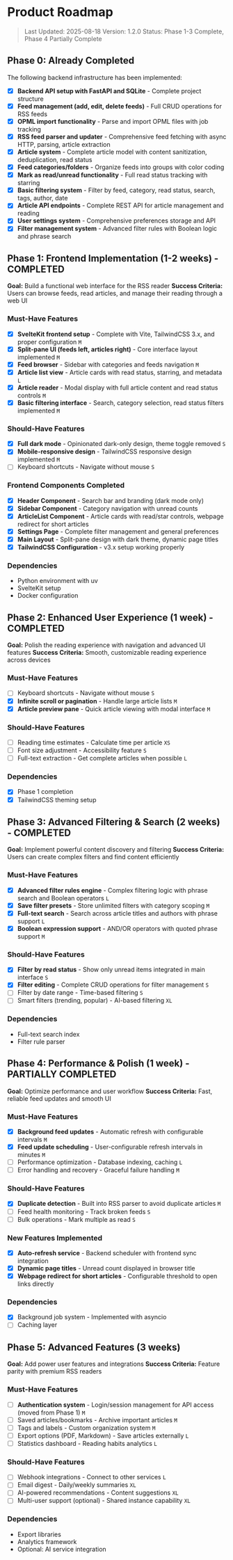 # Product Roadmap

> Last Updated: 2025-08-18
> Version: 1.2.0
> Status: Phase 1-3 Complete, Phase 4 Partially Complete

## Phase 0: Already Completed

The following backend infrastructure has been implemented:

- [x] **Backend API setup with FastAPI and SQLite** - Complete project structure
- [x] **Feed management (add, edit, delete feeds)** - Full CRUD operations for RSS feeds
- [x] **OPML import functionality** - Parse and import OPML files with job tracking
- [x] **RSS feed parser and updater** - Comprehensive feed fetching with async HTTP, parsing, article extraction
- [x] **Article system** - Complete article model with content sanitization, deduplication, read status
- [x] **Feed categories/folders** - Organize feeds into groups with color coding
- [x] **Mark as read/unread functionality** - Full read status tracking with starring
- [x] **Basic filtering system** - Filter by feed, category, read status, search, tags, author, date
- [x] **Article API endpoints** - Complete REST API for article management and reading
- [x] **User settings system** - Comprehensive preferences storage and API
- [x] **Filter management system** - Advanced filter rules with Boolean logic and phrase search

## Phase 1: Frontend Implementation (1-2 weeks) - COMPLETED

**Goal:** Build a functional web interface for the RSS reader
**Success Criteria:** Users can browse feeds, read articles, and manage their reading through a web UI

### Must-Have Features

- [x] **SvelteKit frontend setup** - Complete with Vite, TailwindCSS 3.x, and proper configuration `M`
- [x] **Split-pane UI (feeds left, articles right)** - Core interface layout implemented `M`
- [x] **Feed browser** - Sidebar with categories and feeds navigation `M`
- [x] **Article list view** - Article cards with read status, starring, and metadata `L`
- [x] **Article reader** - Modal display with full article content and read status controls `M`
- [x] **Basic filtering interface** - Search, category selection, read status filters implemented `M`

### Should-Have Features

- [x] **Full dark mode** - Opinionated dark-only design, theme toggle removed `S`
- [x] **Mobile-responsive design** - TailwindCSS responsive design implemented `M`
- [ ] Keyboard shortcuts - Navigate without mouse `S`

### Frontend Components Completed

- [x] **Header Component** - Search bar and branding (dark mode only)
- [x] **Sidebar Component** - Category navigation with unread counts
- [x] **ArticleList Component** - Article cards with read/star controls, webpage redirect for short articles
- [x] **Settings Page** - Complete filter management and general preferences
- [x] **Main Layout** - Split-pane design with dark theme, dynamic page titles
- [x] **TailwindCSS Configuration** - v3.x setup working properly

### Dependencies

- Python environment with uv
- SvelteKit setup
- Docker configuration

## Phase 2: Enhanced User Experience (1 week) - COMPLETED

**Goal:** Polish the reading experience with navigation and advanced UI features
**Success Criteria:** Smooth, customizable reading experience across devices

### Must-Have Features

- [ ] Keyboard shortcuts - Navigate without mouse `S`
- [x] **Infinite scroll or pagination** - Handle large article lists `M`
- [x] **Article preview pane** - Quick article viewing with modal interface `M`

### Should-Have Features

- [ ] Reading time estimates - Calculate time per article `XS`
- [ ] Font size adjustment - Accessibility feature `S`
- [ ] Full-text extraction - Get complete articles when possible `L`

### Dependencies

- [x] Phase 1 completion
- [x] TailwindCSS theming setup

## Phase 3: Advanced Filtering & Search (2 weeks) - COMPLETED

**Goal:** Implement powerful content discovery and filtering
**Success Criteria:** Users can create complex filters and find content efficiently

### Must-Have Features

- [x] **Advanced filter rules engine** - Complex filtering logic with phrase search and Boolean operators `L`
- [x] **Save filter presets** - Store unlimited filters with category scoping `M`
- [x] **Full-text search** - Search across article titles and authors with phrase support `L`
- [x] **Boolean expression support** - AND/OR operators with quoted phrase support `M`

### Should-Have Features

- [x] **Filter by read status** - Show only unread items integrated in main interface `S`
- [x] **Filter editing** - Complete CRUD operations for filter management `S`
- [ ] Filter by date range - Time-based filtering `S`
- [ ] Smart filters (trending, popular) - AI-based filtering `XL`

### Dependencies

- Full-text search index
- Filter rule parser

## Phase 4: Performance & Polish (1 week) - PARTIALLY COMPLETED

**Goal:** Optimize performance and user workflow
**Success Criteria:** Fast, reliable feed updates and smooth UI

### Must-Have Features

- [x] **Background feed updates** - Automatic refresh with configurable intervals `M`
- [x] **Feed update scheduling** - User-configurable refresh intervals in minutes `M`
- [ ] Performance optimization - Database indexing, caching `L`
- [ ] Error handling and recovery - Graceful failure handling `M`

### Should-Have Features

- [x] **Duplicate detection** - Built into RSS parser to avoid duplicate articles `M`
- [ ] Feed health monitoring - Track broken feeds `S`
- [ ] Bulk operations - Mark multiple as read `S`

### New Features Implemented

- [x] **Auto-refresh service** - Backend scheduler with frontend sync integration
- [x] **Dynamic page titles** - Unread count displayed in browser title
- [x] **Webpage redirect for short articles** - Configurable threshold to open links directly

### Dependencies

- [x] Background job system - Implemented with asyncio
- [ ] Caching layer

## Phase 5: Advanced Features (3 weeks)

**Goal:** Add power user features and integrations
**Success Criteria:** Feature parity with premium RSS readers

### Must-Have Features

- [ ] **Authentication system** - Login/session management for API access (moved from Phase 1) `M`
- [ ] Saved articles/bookmarks - Archive important articles `M`
- [ ] Tags and labels - Custom organization system `M`
- [ ] Export options (PDF, Markdown) - Save articles externally `L`
- [ ] Statistics dashboard - Reading habits analytics `L`

### Should-Have Features

- [ ] Webhook integrations - Connect to other services `L`
- [ ] Email digest - Daily/weekly summaries `XL`
- [ ] AI-powered recommendations - Content suggestions `XL`
- [ ] Multi-user support (optional) - Shared instance capability `XL`

### Dependencies

- Export libraries
- Analytics framework
- Optional: AI service integration